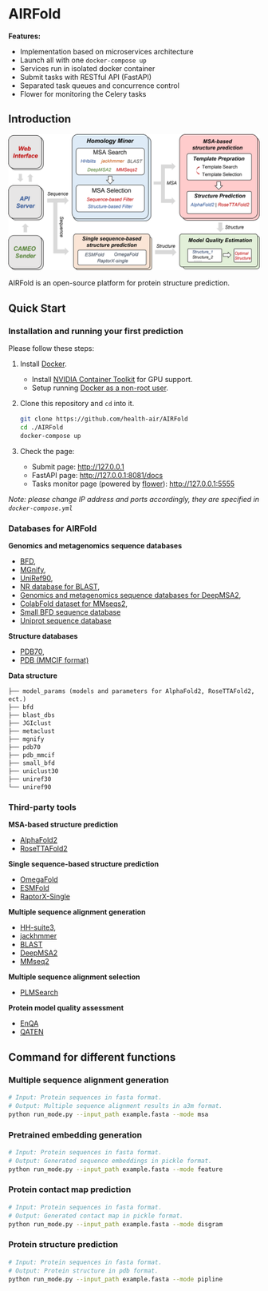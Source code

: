 # AIRFold

**Features:**
- Implementation based on microservices architecture
- Launch all with one `docker-compose up`
- Services run in isolated docker container
- Submit tasks with RESTful API (FastAPI)
- Separated task queues and concurrence control
- Flower for monitoring the Celery tasks

## Introduction
![AIRFold Framework](imgs/Frame.png)

AIRFold is an open-source platform for protein structure prediction.

## Quick Start

### Installation and running your first prediction

Please follow these steps:

1.  Install [Docker](https://www.docker.com/).
    *   Install
        [NVIDIA Container Toolkit](https://docs.nvidia.com/datacenter/cloud-native/container-toolkit/install-guide.html)
        for GPU support.
    *   Setup running
        [Docker as a non-root user](https://docs.docker.com/engine/install/linux-postinstall/#manage-docker-as-a-non-root-user).

2.  Clone this repository and `cd` into it.

    ```bash
    git clone https://github.com/health-air/AIRFold
    cd ./AIRFold
    docker-compose up
    ```

3.  Check the page:
    - Submit page: http://127.0.0.1
    - FastAPI page: http://127.0.0.1:8081/docs
    - Tasks monitor page (powered by [flower](https://github.com/mher/flower)): http://127.0.0.1:5555

*Note: please change IP address and ports accordingly, they are specified in `docker-compose.yml`*

### Databases for AIRFold
**Genomics and metagenomics sequence databases**

*   [BFD](https://bfd.mmseqs.com/),
*   [MGnify](https://www.ebi.ac.uk/metagenomics/),
*   [UniRef90](https://www.uniprot.org/help/uniref),
*   [NR database for BLAST](https://www.uniprot.org/help/uniref),
*   [Genomics and metagenomics sequence databases for DeepMSA2](https://zhanggroup.org/DeepMSA/download/),
*   [ColabFold dataset for MMseqs2](https://colabfold.mmseqs.com/),
*   [Small BFD sequence database](https://storage.googleapis.com/alphafold-databases/reduced_dbs/bfd-first_non_consensus_sequences.fasta.gz)
*   [Uniprot sequence database](https://zhanggroup.org/ftp/data/uniprot.zip)

**Structure databases**

*   [PDB70](http://wwwuser.gwdg.de/~compbiol/data/hhsuite/databases/hhsuite_dbs/),
*   [PDB (MMCIF format)](https://www.rcsb.org/)

**Data structure**

```tree
├── model_params (models and parameters for AlphaFold2, RoseTTAFold2, ect.)
├── bfd
├── blast_dbs
├── JGIclust
├── metaclust
├── mgnify
├── pdb70
├── pdb_mmcif
├── small_bfd
├── uniclust30
├── uniref30
└── uniref90
```


### Third-party tools

**MSA-based structure prediction**
*   [AlphaFold2](https://github.com/google-deepmind/alphafold)
*   [RoseTTAFold2](https://github.com/uw-ipd/RoseTTAFold2)

**Single sequence-based structure prediction**
*   [OmegaFold](https://github.com/HeliXonProtein/OmegaFold)
*   [ESMFold](https://github.com/facebookresearch/esm)
*   [RaptorX-Single](https://github.com/AndersJing/RaptorX-Single)

**Multiple sequence alignment generation**
*   [HH-suite3](https://github.com/soedinglab/hh-suite),
*   [jackhmmer](https://www.ebi.ac.uk/Tools/hmmer/search/jackhmmer)
*   [BLAST](https://blast.ncbi.nlm.nih.gov/Blast.cgi)
*   [DeepMSA2](https://zhanggroup.org/DeepMSA/download/)
*   [MMseq2](https://github.com/soedinglab/mmseqs2?tab=readme-ov-file)

**Multiple sequence alignment selection**
*   [PLMSearch](https://github.com/maovshao/PLMSearch)

**Protein model quality assessment**
*   [EnQA](https://github.com/BioinfoMachineLearning/EnQA)
*   [QATEN](https://github.com/CQ-zhang-2016/QATEN)


## Command for different functions

### Multiple sequence alignment generation
```bash
# Input: Protein sequences in fasta format.
# Output: Multiple sequence alignment results in a3m format.
python run_mode.py --input_path example.fasta --mode msa
```
### Pretrained embedding generation

```bash
# Input: Protein sequences in fasta format.
# Output: Generated sequence embeddings in pickle format.
python run_mode.py --input_path example.fasta --mode feature
```
### Protein contact map prediction

```bash
# Input: Protein sequences in fasta format.
# Output: Generated contact map in pickle format.
python run_mode.py --input_path example.fasta --mode disgram
```

### Protein structure prediction

```bash
# Input: Protein sequences in fasta format.
# Output: Protein structure in pdb format.
python run_mode.py --input_path example.fasta --mode pipline
```


